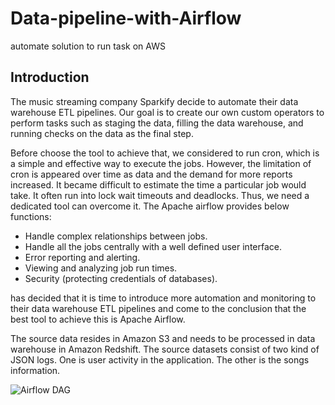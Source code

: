 # Data-pipeline-with-Airflow
automate solution to run task on AWS

## Introduction

The music streaming company Sparkify decide to automate their data warehouse ETL pipelines. Our goal is to create our  own custom operators to perform tasks such as staging the data, filling the data warehouse, and running checks on the data as the final step.

Before choose the tool to achieve that, we considered to run cron, which is a simple and effective way to execute the jobs. However, the limitation of cron is appeared over time as data and the demand for more reports increased. It became difficult to estimate the time a particular job would take.  It often run into lock wait timeouts and deadlocks. Thus, we need a dedicated tool can overcome it. The Apache airflow provides below functions: 
  - Handle complex relationships between jobs.
  - Handle all the jobs centrally with a well defined user interface.
  - Error reporting and alerting.
  - Viewing and analyzing job run times.
  - Security (protecting credentials of databases).

has decided that it is time to introduce more automation and monitoring to their data warehouse ETL pipelines and come to the conclusion that the best tool to achieve this is Apache Airflow.

The source data resides in Amazon S3 and needs to be processed in data warehouse in Amazon Redshift. The source datasets consist of two kind of JSON logs. One is user activity in the application. The other is the songs information.

![Airflow DAG](images/dag.png)

